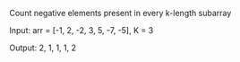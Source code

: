 Count negative elements present in every k-length subarray

Input: arr = [-1, 2, -2, 3, 5, -7, -5], K = 3

Output: 2, 1, 1, 1, 2
        